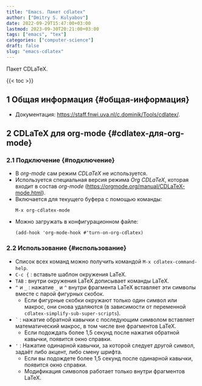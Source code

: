 ```yaml
---
title: "Emacs. Пакет cdlatex"
author: ["Dmitry S. Kulyabov"]
date: 2022-09-29T15:47:00+03:00
lastmod: 2023-09-30T20:21:00+03:00
tags: ["emacs", "tex"]
categories: ["computer-science"]
draft: false
slug: "emacs-cdlatex"
---
```


Пакет CDLaTeX.

<!--more-->

{{< toc >}}


## <span class="section-num">1</span> Общая информация {#общая-информация}

-   Документация: <https://staff.fnwi.uva.nl/c.dominik/Tools/cdlatex/>.


## <span class="section-num">2</span> CDLaTeX для org-mode {#cdlatex-для-org-mode}


### <span class="section-num">2.1</span> Подключение {#подключение}

-   В _org-mode_ сам режим _CDLaTeX_ не используется.
-   Используется специальная версия режима _Org CDLaTeX_, которая входит в состав _org-mode_ (<https://orgmode.org/manual/CDLaTeX-mode.html>).
-   Включается  для текущего буфера с помощью команды:
    ```emacs-lisp
    M-x org-cdlatex-mode
    ```
-   Можно загружать в конфигурационном файле:
    ```emacs-lisp
    (add-hook 'org-mode-hook #'turn-on-org-cdlatex)
    ```


### <span class="section-num">2.2</span> Использование {#использование}

-   Список всех команд можно получить командой `M-x cdlatex-command-help`.
-   `C-c {` : вставьте шаблон окружения LaTeX.
-   `TAB` : внутри окружения LaTeX дописывает команды LaTeX.
-   `^` и `_` : нажатие `_` и `^` внутри фрагмента LaTeX вставляет эти символы вместе с парой фигурных скобок.
    -   Если фигурные скобки окружают только один символ или макрос, они снова удаляются (в зависимости от переменной `cdlatex-simplify-sub-super-scripts`).
-   `` ` `` : нажатие обратной кавычки с последующим символом вставляет математический макрос, в том числе вне фрагментов LaTeX.
    -   Если подождать более 1,5 секунд после нажатия обратной кавычки, появится окно справки.
-   `'` : Нажатие одинарной кавычки, за которой следует другой символ, задаёт либо акцент, либо смену шрифта.
    -   Если вы подождете более 1,5 секунд после одинарной кавычки, появится окно справки.
    -   Модификация символов работает только внутри фрагментов LaTeX.
